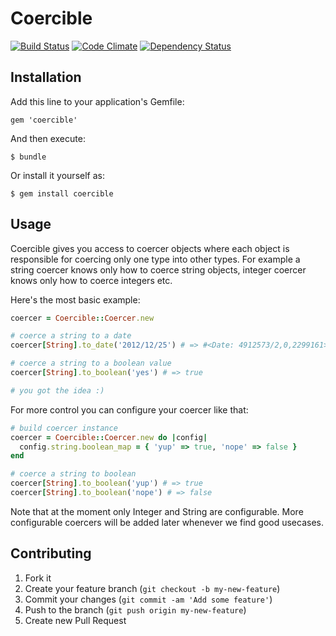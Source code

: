 # Coercible

[![Build Status](https://secure.travis-ci.org/solnic/coercible.png)](http://travis-ci.org/solnic/coercible)
[![Code Climate](https://codeclimate.com/github/solnic/coercible.png)](https://codeclimate.com/github/solnic/coercible)
[![Dependency Status](https://gemnasium.com/solnic/coercible.png)](https://gemnasium.com/solnic/coercible)

## Installation

Add this line to your application's Gemfile:

    gem 'coercible'

And then execute:

    $ bundle

Or install it yourself as:

    $ gem install coercible

## Usage

Coercible gives you access to coercer objects where each object is responsible
for coercing only one type into other types. For example a string coercer knows
only how to coerce string objects, integer coercer knows only how to coerce integers
etc.

Here's the most basic example:

```ruby
coercer = Coercible::Coercer.new

# coerce a string to a date
coercer[String].to_date('2012/12/25') # => #<Date: 4912573/2,0,2299161>

# coerce a string to a boolean value
coercer[String].to_boolean('yes') # => true

# you got the idea :)
```

For more control you can configure your coercer like that:

``` ruby
# build coercer instance
coercer = Coercible::Coercer.new do |config|
  config.string.boolean_map = { 'yup' => true, 'nope' => false }
end

# coerce a string to boolean
coercer[String].to_boolean('yup') # => true
coercer[String].to_boolean('nope') # => false
```

Note that at the moment only Integer and String are configurable. More configurable
coercers will be added later whenever we find good usecases.

## Contributing

1. Fork it
2. Create your feature branch (`git checkout -b my-new-feature`)
3. Commit your changes (`git commit -am 'Add some feature'`)
4. Push to the branch (`git push origin my-new-feature`)
5. Create new Pull Request
